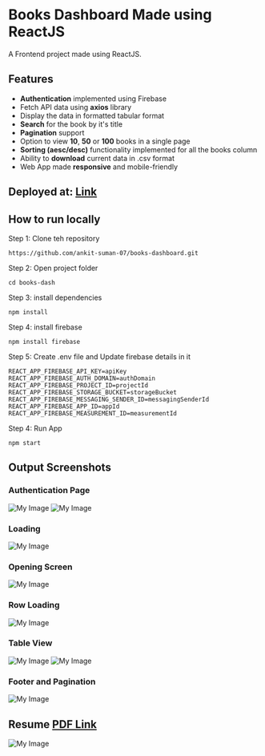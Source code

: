 # Books Dashboard Made using ReactJS
A Frontend project made using ReactJS.

## Features
- **Authentication** implemented using Firebase
- Fetch API data using **axios** library
- Display the data in formatted tabular format
- **Search** for the book by it's title
- **Pagination** support
- Option to view **10**, **50** or **100** books in a single page
- **Sorting (aesc/desc)** functionality implemented for all the books column
- Ability to **download** current data in .csv format
- Web App made **responsive** and mobile-friendly

## Deployed at: [Link](https://books-dashboard.vercel.app/)

## How to run locally

Step 1: Clone teh repository
```
https://github.com/ankit-suman-07/books-dashboard.git
```
Step 2: Open project folder
```
cd books-dash
```

Step 3: install dependencies
```
npm install
```

Step 4: install firebase
```
npm install firebase
```


Step 5: Create .env file and Update firebase details in it
```
REACT_APP_FIREBASE_API_KEY=apiKey
REACT_APP_FIREBASE_AUTH_DOMAIN=authDomain
REACT_APP_FIREBASE_PROJECT_ID=projectId
REACT_APP_FIREBASE_STORAGE_BUCKET=storageBucket
REACT_APP_FIREBASE_MESSAGING_SENDER_ID=messagingSenderId
REACT_APP_FIREBASE_APP_ID=appId
REACT_APP_FIREBASE_MEASUREMENT_ID=measurementId
```

Step 4: Run App
```
npm start
```


## Output Screenshots

### Authentication Page
![My Image](Output_SS/1.png)
![My Image](Output_SS/4.png)

### Loading
![My Image](Output_SS/2.png)

### Opening Screen
![My Image](Output_SS/5.png)

### Row Loading
![My Image](Output_SS/6.png)

### Table View
![My Image](Output_SS/3.png)
![My Image](Output_SS/7.png)

### Footer and Pagination
![My Image](Output_SS/8.png)

## Resume [PDF Link](https://flowcv.com/resume/ov7ge7b4pa)
![My Image](resume.png)
